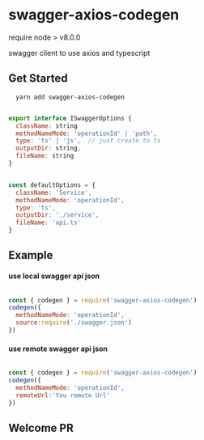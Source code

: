# swagger-axios-codegen

require node > v8.0.0

swagger client to use axios and typescript

## Get Started

```
  yarn add swagger-axios-codegen
```

```js

export interface ISwaggerOptions {
  className: string
  methodNameMode: 'operationId' | 'path',
  type: 'ts' | 'js',  // just create to ts
  outputDir: string,
  fileName: string
}


const defaultOptions = {
  className: 'Service',
  methodNameMode: 'operationId',
  type: 'ts',
  outputDir: './service',
  fileName: 'api.ts'
}
```

## Example

#### use local swagger api json
```js 

const { codegen } = require('swagger-axios-codegen')
codegen({
  methodNameMode: 'operationId',
  source:require('./swagger.json')
})


```

#### use remote swagger api json
```js 

const { codegen } = require('swagger-axios-codegen')
codegen({
  methodNameMode: 'operationId',
  remoteUrl:'You remote Url'
})


```

## Welcome PR
